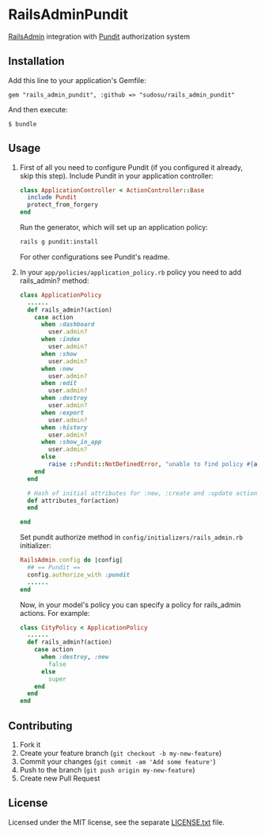 # RailsAdminPundit

[RailsAdmin](https://github.com/sferik/rails_admin) integration with [Pundit](https://github.com/elabs/pundit) authorization system

## Installation

Add this line to your application's Gemfile:

    gem "rails_admin_pundit", :github => "sudosu/rails_admin_pundit"

And then execute:

    $ bundle

## Usage

1. First of all you need to configure Pundit (if you configured it already, skip this step).
    Include Pundit in your application controller:
    
    ``` ruby
    class ApplicationController < ActionController::Base
      include Pundit
      protect_from_forgery
    end
    ```

    Run the generator, which will set up an application policy:
    
    ``` sh
    rails g pundit:install
    ```
    
    For other configurations see Pundit's readme.

2. In your `app/policies/application_policy.rb` policy you need to add rails_admin? method:

    ``` ruby
    class ApplicationPolicy
      ......
      def rails_admin?(action)
        case action
          when :dashboard
            user.admin?
          when :index
            user.admin?
          when :show
            user.admin?
          when :new
            user.admin?
          when :edit
            user.admin?
          when :destroy
            user.admin?
          when :export
            user.admin?
          when :history
            user.admin?
          when :show_in_app
            user.admin?
          else
            raise ::Pundit::NotDefinedError, "unable to find policy #{action} for #{record}."
        end
      end
    
      # Hash of initial attributes for :new, :create and :update actions. This is optional
      def attributes_for(action)
      end
    
    end
    ```
    
    Set pundit authorize method in `config/initializers/rails_admin.rb` initializer:
    
    ``` ruby
    RailsAdmin.config do |config|
      ## == Pundit ==
      config.authorize_with :pundit
      ......
    end
    ```
    
    Now, in your model's policy you can specify a policy for rails_admin actions. For example:
    
    ``` ruby
    class CityPolicy < ApplicationPolicy
      ......
      def rails_admin?(action)
        case action
          when :destroy, :new
            false
          else
            super
        end
      end
    end
    ```
  
## Contributing

1. Fork it
2. Create your feature branch (`git checkout -b my-new-feature`)
3. Commit your changes (`git commit -am 'Add some feature'`)
4. Push to the branch (`git push origin my-new-feature`)
5. Create new Pull Request

## License

Licensed under the MIT license, see the separate [LICENSE.txt](https://raw.githubusercontent.com/sudosu/rails_admin_pundit/master/LICENSE.txt) file.
